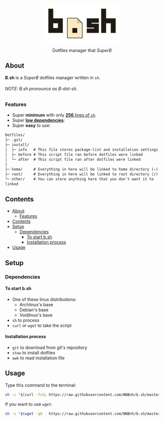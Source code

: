<p align="center">
	<img width="50%" src="logo.png" alt="B.sh">
</p>
<p align="center">Dotfiles manager that <i>SuperB</i></p>

## About
**B.sh** is a *SuperB* dotfiles manager written in `sh`.

###### NOTE: B.sh pronounce as B-dot-sh.

### Features
- Super **minimum** with only [**256** lines of `sh`](b.sh#L256).
- Super [**low dependencies**](#dependencies):
- Super **easy** to use:

```
Dotfiles/
├─ .git/
├─ install/
│  ├─ info   # This file stores package-list and installation settings
│  ├─ before # This script file ran before dotfiles were linked
│  └─ after  # This script file ran after dotfiles were linked
│
├─ home/     # Everything in here will be linked to home directory (~)
├─ root/     # Everything in here will be linked to root directory (/)
└─ other/    # You can store anything here that you don't want it to linked
```

## Contents
- [About](#about)
  - [Features](#features)
- [Contents](#contents)
- [Setup](#setup)
  - [Dependencies](#dependencies)
    - [To start b.sh](#to-start-bsh)
    - [Installation process](#installation-process)
- [Usage](#usage)

## Setup
### Dependencies
#### To start b.sh
- One of these linux distributions:
  - Archlinux's base
  - Debian's base
  - Voidlinux's base
- `sh` to process
- `curl` or `wget` to take the script

#### Installation process
- `git` to download from git's repository
- `stow` to install dotfiles
- `awk` to read installation file

## Usage
Type this command to the terminal:

```sh
sh -c "$(curl -fsSL https://raw.githubusercontent.com/NNBnh/b.sh/master/b.sh)"
```

If you want to use `wget`:

```sh
sh -c "$(wget -qO - https://raw.githubusercontent.com/NNBnh/b.sh/master/b.sh)"
```
